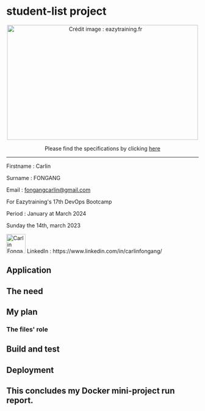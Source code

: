 # student-list project
<p align="center">
  <a href="https://github.com/diranetafen/student-list.git">
    <img src="https://user-images.githubusercontent.com/18481009/84582395-ba230b00-adeb-11ea-9453-22ed1be7e268.jpg" alt="Crédit image : eazytraining.fr" width="500" height="300">
  </a>
</p>
<p align="center">Please find the specifications by clicking <a href="https://github.com/diranetafen/student-list.git">here</a></p>


------------

Firstname : Carlin

Surname : FONGANG

Email : fongangcarlin@gmail.com

For Eazytraining's 17th DevOps Bootcamp

Period : January at March 2024

Sunday the 14th, march 2023

<img src="blob:https://data5tb-my.sharepoint.com/379d373c-c498-41ef-96fa-df97d2f37bf5" width="50" height="50" alt="Carlin Fongang"> 
LinkedIn : https://www.linkedin.com/in/carlinfongang/


## Application

## The need

## My plan

### The files' role

## Build and test

## Deployment

## This concludes my Docker mini-project run report.
